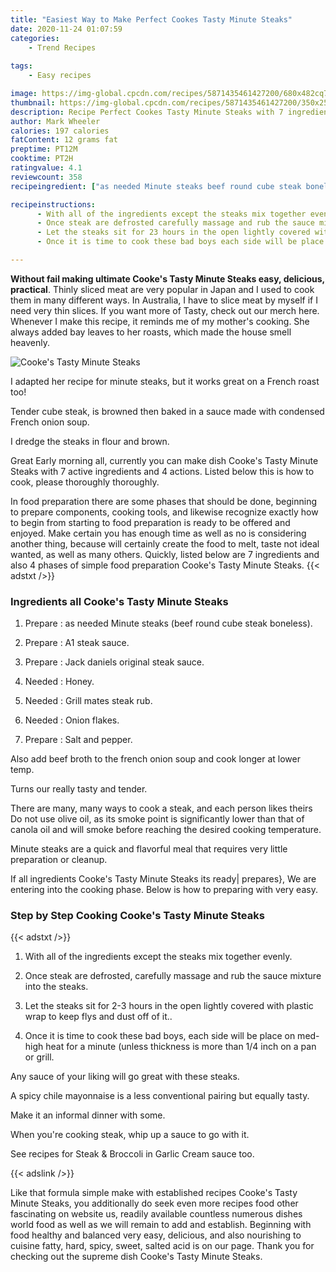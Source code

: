 ```yaml
---
title: "Easiest Way to Make Perfect Cookes Tasty Minute Steaks"
date: 2020-11-24 01:07:59
categories:
    - Trend Recipes
    
tags:
    - Easy recipes

image: https://img-global.cpcdn.com/recipes/5871435461427200/680x482cq70/cookes-tasty-minute-steaks-recipe-main-photo.jpg
thumbnail: https://img-global.cpcdn.com/recipes/5871435461427200/350x250cq70/cookes-tasty-minute-steaks-recipe-main-photo.jpg
description: Recipe Perfect Cookes Tasty Minute Steaks with 7 ingredients and 4 stages of easy cooking.
author: Mark Wheeler
calories: 197 calories
fatContent: 12 grams fat
preptime: PT12M
cooktime: PT2H
ratingvalue: 4.1
reviewcount: 358
recipeingredient: ["as needed Minute steaks beef round cube steak boneless", "A1 steak sauce", "Jack daniels original steak sauce", "Honey", "Grill mates steak rub", "Onion flakes", "Salt and pepper"]

recipeinstructions: 
      - With all of the ingredients except the steaks mix together evenly 
      - Once steak are defrosted carefully massage and rub the sauce mixture into the steaks 
      - Let the steaks sit for 23 hours in the open lightly covered with plastic wrap to keep flys and dust off of it 
      - Once it is time to cook these bad boys each side will be place on medhigh heat for a minute unless thickness is more than 14 inch on a pan or grill

---
```




**Without fail making ultimate Cooke&#39;s Tasty Minute Steaks easy, delicious, practical**. Thinly sliced meat are very popular in Japan and I used to cook them in many different ways. In Australia, I have to slice meat by myself if I need very thin slices. If you want more of Tasty, check out our merch here. Whenever I make this recipe, it reminds me of my mother&#39;s cooking. She always added bay leaves to her roasts, which made the house smell heavenly.


![Cooke&#39;s Tasty Minute Steaks](https://img-global.cpcdn.com/recipes/5871435461427200/680x482cq70/cookes-tasty-minute-steaks-recipe-main-photo.jpg "Cooke&#39;s Tasty Minute Steaks")



I adapted her recipe for minute steaks, but it works great on a French roast too!

Tender cube steak, is browned then baked in a sauce made with condensed French onion soup.

I dredge the steaks in flour and brown.


Great Early morning all, currently you can make dish Cooke&#39;s Tasty Minute Steaks with 7 active ingredients and 4 actions. Listed below this is how to cook, please thoroughly thoroughly.

In food preparation there are some phases that should be done, beginning to prepare components, cooking tools, and likewise recognize exactly how to begin from starting to food preparation is ready to be offered and enjoyed. Make certain you has enough time as well as no is considering another thing, because will certainly create the food to melt, taste not ideal wanted, as well as many others. Quickly, listed below are 7 ingredients and also 4 phases of simple food preparation Cooke&#39;s Tasty Minute Steaks.
{{< adstxt />}}

### Ingredients all Cooke&#39;s Tasty Minute Steaks


1. Prepare  : as needed Minute steaks (beef round cube steak boneless).

1. Prepare  : A1 steak sauce.

1. Prepare  : Jack daniels original steak sauce.

1. Needed  : Honey.

1. Needed  : Grill mates steak rub.

1. Needed  : Onion flakes.

1. Prepare  : Salt and pepper.


Also add beef broth to the french onion soup and cook longer at lower temp.

Turns our really tasty and tender.

There are many, many ways to cook a steak, and each person likes theirs Do not use olive oil, as its smoke point is significantly lower than that of canola oil and will smoke before reaching the desired cooking temperature.

Minute steaks are a quick and flavorful meal that requires very little preparation or cleanup.


If all ingredients Cooke&#39;s Tasty Minute Steaks its ready| prepares}, We are entering into the cooking phase. Below is how to preparing with very easy.

### Step by Step Cooking Cooke&#39;s Tasty Minute Steaks

{{< adstxt />}}


1. With all of the ingredients except the steaks mix together evenly.



1. Once steak are defrosted, carefully massage and rub the sauce mixture into the steaks.



1. Let the steaks sit for 2-3 hours in the open lightly covered with plastic wrap to keep flys and dust off of it..



1. Once it is time to cook these bad boys, each side will be place on med-high heat for a minute (unless thickness is more than 1/4 inch on a pan or grill.




Any sauce of your liking will go great with these steaks.

A spicy chile mayonnaise is a less conventional pairing but equally tasty.

Make it an informal dinner with some.

When you&#39;re cooking steak, whip up a sauce to go with it.

See recipes for Steak &amp; Broccoli in Garlic Cream sauce too.


{{< adslink />}}

Like that formula simple make with established recipes Cooke&#39;s Tasty Minute Steaks, you additionally do seek even more recipes food other fascinating on website us, readily available countless numerous dishes world food as well as we will remain to add and establish. Beginning with food healthy and balanced very easy, delicious, and also nourishing to cuisine fatty, hard, spicy, sweet, salted acid is on our page. Thank you for checking out the supreme dish Cooke&#39;s Tasty Minute Steaks.
